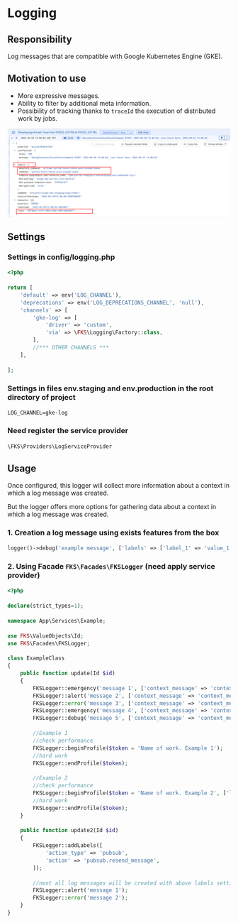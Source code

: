 # Logging

## Responsibility

Log messages that are compatible with Google Kubernetes Engine (GKE).

## Motivation to use

- More expressive messages.
- Ability to filter by additional meta information.
- Possibility of tracking thanks to `traceId` the execution of distributed work by jobs.

![alt text](images/logging-gke-message-example.png)

## Settings

### Settings in config/logging.php

```PHP
<?php

return [
    'default' => env('LOG_CHANNEL'),
    'deprecations' => env('LOG_DEPRECATIONS_CHANNEL', 'null'),
    'channels' => [
        'gke-log' => [
            'driver' => 'custom',
            'via' => \FKS\Logging\Factory::class,
        ],
        //*** OTHER CHANNELS ***
    ],

];

```

### Settings in files env.staging and env.production in the root directory of project

```ENV
LOG_CHANNEL=gke-log
```

### Need register the service provider

`\FKS\Providers\LogServiceProvider`

## Usage

Once configured, this logger will collect more information about a context in which a log message was created.

But the logger offers more options for gathering data about a context in which a log message was created.

### 1. Creation a log message using exists features from the box
```PHP
logger()->debug('example message', ['labels' => ['label_1' => 'value_1', 'label_2' => 'value_2']]);
```

### 2. Using Facade `FKS\Facades\FKSLogger` (need apply service provider)

```PHP
<?php

declare(strict_types=1);

namespace App\Services\Example;

use FKS\ValueObjects\Id;
use FKS\Facades\FKSLogger;

class ExampleClass
{
    public function update(Id $id)
    {
        FKSLogger::emergency('message 1', ['context_message' => 'context_message_value'], ['label' => 'label_value']);
        FKSLogger::alert('message 2', ['context_message' => 'context_message_value'], ['label' => 'label_value']);
        FKSLogger::error('message 3', ['context_message' => 'context_message_value'], ['label' => 'label_value']);
        FKSLogger::emergency('message 4', ['context_message' => 'context_message_value'], ['label' => 'label_value']);
        FKSLogger::debug('message 5', ['context_message' => 'context_message_value'], ['label' => 'label_value']);
        
        //Example 1
        //check performance
        FKSLogger::beginProfile($token = 'Name of work. Example 1');
        //hard work
        FKSLogger::endProfile($token);
        
        //Example 2
        //check performance
        FKSLogger::beginProfile($token = 'Name of work. Example 2', ['labels' => ['label_1' => 'value_1'], 'other_context_info' => 'value']);
        //hard work
        FKSLogger::endProfile($token);
    }
    
    public function update2(Id $id)
    {
        FKSLogger::addLabels([
            'action_type' => 'pubsub',
            'action' => 'pubsub.resend_message',
        ]);  
        
        //next all log messages will be created with above labels settings
        FKSLogger::alert('message 1');
        FKSLogger::error('message 2');
    }
}

```
